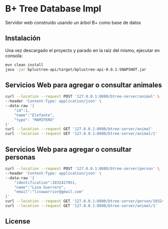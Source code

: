 # B+ Tree Database Impl
Servidor web construido usando un árbol B+ como base de datos

## Instalación

Una vez descargado el proyecto y parado en la raíz del mismo, ejecutar en consola:

```bash
mvn clean install
java -jar bplustree-api/target/bplustree-api-0.0.1-SNAPSHOT.jar
```

## Servicios Web para agregar o consultar animales

```bash
curl --location --request POST '127.0.0.1:8080/btree-server/animal' \
--header 'Content-Type: application/json' \
--data-raw '{
    "id":1,
    "name":"Elefante",
    "type": "MAMIFERO"
}'
curl --location --request GET '127.0.0.1:8080/btree-server/animal'
curl --location --request GET '127.0.0.1:8080/btree-server/animal/1'
```

## Servicios Web para agregar o consultar personas

```bash
curl --location --request POST '127.0.0.1:8080/btree-server/person' \
--header 'Content-Type: application/json' \
--data-raw '{
    "identification":1032427051,
    "name":"Lina Guerrero",
    "email":"linawarrior@gmail.com"
}'
curl --location --request GET '127.0.0.1:8080/btree-server/person/1032427051'
curl --location --request GET '127.0.0.1:8080/btree-server/animal/1'
```

## License
